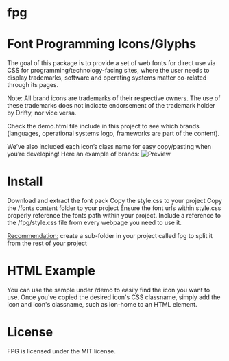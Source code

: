 # fpg
<h1>Font Programming Icons/Glyphs</h1>
The goal of this package is to provide a set of web fonts for direct use via CSS for programming/technology-facing sites, where the user needs to display trademarks, software and operating systems matter co-related through its pages.

Note: All brand icons are trademarks of their respective owners. The use of these trademarks does not indicate endorsement of the trademark holder by Drifty, nor vice versa.

Check the demo.html file include in this project to see which brands (languages, operational systems logo, frameworks are part of the content).

We’ve also included each icon’s class name for easy copy/pasting when you’re developing!
Here an example of brands:
<img src="http://s19.postimg.org/7xb3mfspv/fonts.png" title="Preview">


<h1>Install</h1>
Download and extract the font pack
Copy the style.css to your project
Copy the /fonts content folder to your project
Ensure the font urls within style.css properly reference the fonts path within your project.
Include a reference to the /fpg/style.css file from every webpage you need to use it.

<u>Recommendation:</u> create a sub-folder in your project called fpg to split it from the rest of your project

<h1>HTML Example</h1>

You can use the sample under /demo to easily find the icon you want to use. Once you've copied the desired icon's CSS classname, simply add the icon and icon's classname, such as ion-home to an HTML element.

<span class="fpg-access"></span>

<h1>License</h1>

FPG is licensed under the MIT license.
